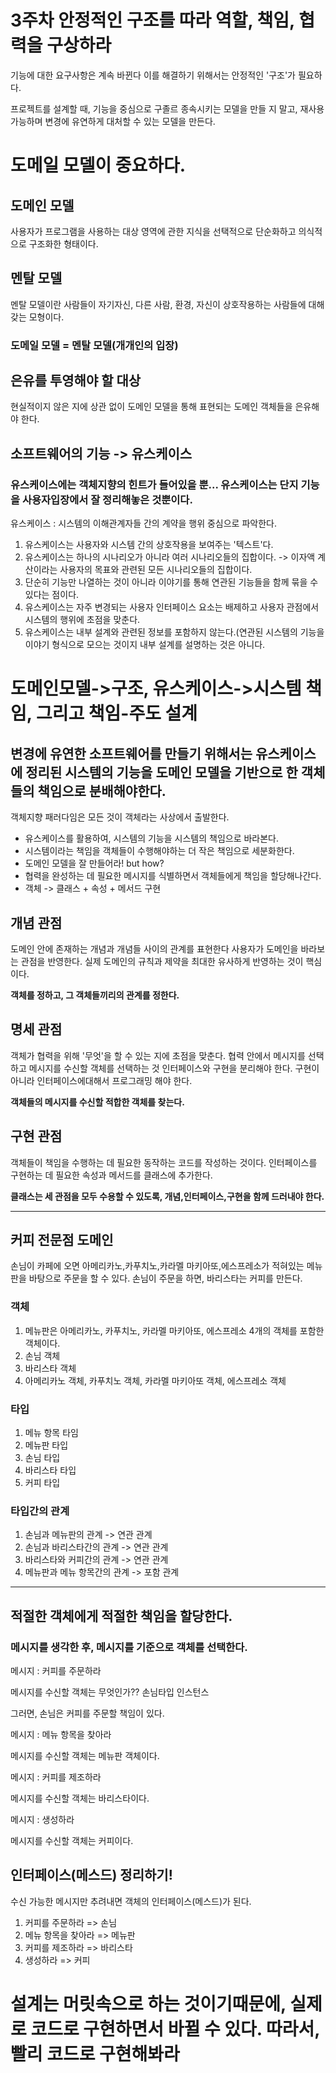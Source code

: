 # 3주차 안정적인 구조를 따라 역할, 책임, 협력을 구상하라

기능에 대한 요구사항은 계속 바뀐다
이를 해결하기 위해서는 안정적인 '구조'가 필요하다.

프로젝트를 설계할 때, 기능을 중심으로 구졸르 종속시키는 모델을 만들 지 말고, 재사용 가능하며 변경에 유연하게 대처할 수 있는 모델을 만든다.

# 도메일 모델이 중요하다.

## 도메인 모델

사용자가 프로그램을 사용하는 대상 영역에 관한 지식을 선택적으로 단순화하고 의식적으로 구조화한 형태이다.


## 멘탈 모델

멘탈 모델이란 사람들이 자기자신, 다른 사람, 환경, 자신이 상호작용하는 사람들에 대해 갖는 모형이다.

### 도메일 모델 = 멘탈 모델(개개인의 입장)

## 은유를 투영해야 할 대상

현실적이지 않은 지에 상관 없이 도메인 모델을 통해 표현되는 도메인 객체들을 은유해야 한다.

## 소프트웨어의 기능 -> 유스케이스

### 유스케이스에는 객체지향의 힌트가 들어있을 뿐... 유스케이스는 단지 기능을 사용자입장에서 잘 정리해놓은 것뿐이다.
유스케이스 : 시스템의 이해관계자들 간의 계약을 행위 중심으로 파악한다.

1. 유스케이스는 사용자와 시스템 간의 상호작용을 보여주는 '텍스트'다.
2. 유스케이스는 하나의 시나리오가 아니라 여러 시나리오들의 집합이다. -> 이자액 계산이라는 사용자의 목표와 관련된 모든 시나리오들의 집합이다.
3. 단순히 기능만 나열하는 것이 아니라 이야기를 통해 연관된 기능들을 함께 묶을 수 있다는 점이다.
4. 유스케이스는 자주 변경되는 사용자 인터페이스 요소는 배제하고 사용자 관점에서 시스템의 행위에 초점을 맞춘다.
5. 유스케이스는 내부 설계와 관련된 정보를 포함하지 않는다.(연관된 시스템의 기능을 이야기 형식으로 모으는 것이지 내부 설계를 설명하는 것은 아니다.

# 도메인모델->구조, 유스케이스->시스템 책임, 그리고 책임-주도 설계

## 변경에 유연한 소프트웨어를 만들기 위해서는 유스케이스에 정리된 시스템의 기능을 도메인 모델을 기반으로 한 객체들의 책임으로 분배해야한다.

객체지향 패러다임은 모든 것이 객체라는 사상에서 출발한다.

- 유스케이스를 활용하여, 시스템의 기능을 시스템의 책임으로 바라본다.
- 시스템이라는 책임을 객체들이 수행해야하는 더 작은 책임으로 세분화한다.
- 도메인 모델을 잘 만들어라! but how?
- 협력을 완성하는 데 필요한 메시지를 식별하면서 객체들에게 책임을 할당해나간다.
- 객체 -> 클래스 + 속성 + 메서드 구현


## 개념 관점

도메인 안에 존재하는 개념과 개념들 사이의 관계를 표현한다
사용자가 도메인을 바라보는 관점을 반영한다.
실제 도메인의 규칙과 제약을 최대한 유사하게 반영하는 것이 핵심이다.

__객체를 정하고, 그 객체들끼리의 관계를 정한다.__

## 명세 관점

객체가 협력을 위해 '무엇'을 할 수 있는 지에 초점을 맞춘다.
협력 안에서 메시지를 선택하고 메시지를 수신할 객체를 선택하는 것
인터페이스와 구현을 분리해야 한다.
구현이 아니라 인터페이스에대해서 프로그래밍 해야 한다.

__객체들의 메시지를 수신할 적합한 객체를 찾는다.__


## 구현 관점

객체들이 책임을 수행하는 데 필요한 동작하는 코드를 작성하는 것이다.
인터페이스를 구현하는 데 필요한 속성과 메서드를 클래스에 추가한다.

__클래스는 세 관점을 모두 수용할 수 있도록, 개념,인터페이스,구현을 함께 드러내야 한다.__


------------------------

커피 전문점 도메인
-------------------

손님이 카페에 오면 아메리카노,카푸치노,카라멜 마키아또,에스프레소가 적혀있는 메뉴판을 바탕으로 주문을 할 수 있다.
손님이 주문을 하면, 바리스타는 커피를 만든다.


### 객체

1. 메뉴판은 아메리카노, 카푸치노, 카라멜 마키아또, 에스프레소 4개의 객체를 포함한 객체이다.
2. 손님 객체
3. 바리스타 객체
4. 아메리카노 객체, 카푸치노 객체, 카라멜 마키아또 객체, 에스프레소 객체

### 타입

1. 메뉴 항목 타임
2. 메뉴판 타입
3. 손님 타입
4. 바리스타 타입
5. 커피 타입

### 타입간의 관계

1. 손님과 메뉴판의 관계 -> 연관 관계
2. 손님과 바리스타간의 관계 -> 연관 관계
3. 바리스타와 커피간의 관계 -> 연관 관계
4. 메뉴판과 메뉴 항목간의 관계 -> 포함 관계

------------

## 적절한 객체에게 적절한 책임을 할당한다.

### 메시지를 생각한 후, 메시지를 기준으로 객체를 선택한다.

메시지 : 커피를 주문하라

메시지를 수신할 객체는 무엇인가??  손님타입 인스턴스

그러면, 손님은 커피를 주문할 책임이 있다.

메시지 : 메뉴 항목을 찾아라

메시지를 수신할 객체는 메뉴판 객체이다.

메시지 : 커피를 제조하라

메시지를 수신할 객체는 바리스타이다.

메시지 : 생성하라

메시지를 수신할 객체는 커피이다.


## 인터페이스(메스드) 정리하기!

수신 가능한 메시지만 추려내면 객체의 인터페이스(메스드)가 된다.

1. 커피를 주문하라 => 손님
2. 메뉴 항목을 찾아라 => 메뉴판
3. 커피를 제조하라 => 바리스타
4. 생성하라 => 커피

# 설계는 머릿속으로 하는 것이기때문에, 실제로 코드로 구현하면서 바뀔 수 있다. 따라서, 빨리 코드로 구현해봐라










